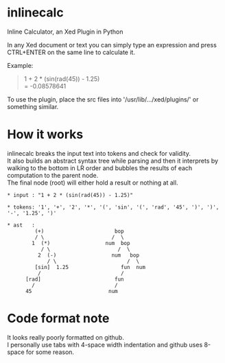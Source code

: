 # inlinecalc
Inline Calculator, an Xed Plugin in Python  

In any Xed document or text you can simply type an expression and press CTRL+ENTER on the same line to calculate it.  

Example:  
> 1 + 2 * (sin(rad(45)) - 1.25)  
> = -0.08578641  

To use the plugin, place the src files into '/usr/lib/.../xed/plugins/' or something similar.

# How it works
inlinecalc breaks the input text into tokens and check for validity.  
It also builds an abstract syntax tree while parsing and then it interprets by walking to the bottom in LR order and bubbles the results of each computation to the parent node.  
The final node (root) will either hold a result or nothing at all.  

    * input : "1 + 2 * (sin(rad(45)) - 1.25)"  

    * tokens: '1', '+', '2', '*', '(', 'sin', '(', 'rad', '45', ')', ')', '-', '1.25', ')'

    * ast   :  
             (+)                       bop  
             / \                      /  \  
            1  (*)                  num  bop
               / \                      /  \
              2  (-)                  num   bop
                 / \                       /  \
             [sin]  1.25                 fun  num
              /                          /
          [rad]                        fun
            /                          /
          45                         num

# Code format note
It looks really poorly formatted on github.  
I personally use tabs with 4-space width indentation and github uses 8-space for some reason.  
